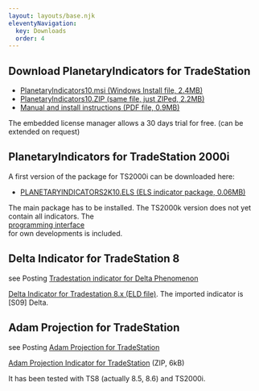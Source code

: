 ```yaml
---
layout: layouts/base.njk
eleventyNavigation:
  key: Downloads
  order: 4
---
```

<p>
<h2 class="pagetitle">Download PlanetaryIndicators for TradeStation</h2>
<ul>
<li><a href="/upload/PlanetaryIndicators10.msi">PlanetaryIndicators10.msi (Windows Install file, 2.4MB)<br />
</a></li>
<li><a href="/upload/PlanetaryIndicators10.zip"> PlanetaryIndicators10.ZIP (same file, just ZIPed, 2.2MB)</a></li>
<li><a href="/upload/manual_planetaryindicators.pdf"> Manual and install instructions (PDF file, 0.9MB)</a></li>
</ul>
<p>The embedded license manager allows a 30 days trial for free. (can be extended on request)</p>
<h2 class="pagetitle">PlanetaryIndicators for TradeStation 2000i</h2>
<p>A first version of the package for TS2000i can be downloaded here:</p>
<ul>
<li><a href="/upload/PLANETARYINDICATORS2K10.ELS"> PLANETARYINDICATORS2K10.ELS (ELS indicator package, 0.06MB)</a></li>
</ul>
<p>The main package has to be installed. The TS2000k version does not yet contain all indicators. The<br />
<a href="/archives/74">programming interface</a><br />
for own developments is included.</p>
<h2 class="pagetitle">Delta Indicator for TradeStation 8</h2>
<p>see Posting <a href="/archives/46">Tradestation indicator for Delta Phenomenon</a></p>
<p><a title="Delta Indicator for Tradestation" href="/wp-content/uploads/2009/08/s09_delta.eld">Delta Indicator for Tradestation 8.x (ELD file)</a>. The imported indicator is [S09] Delta.</p>
<h2 class="pagetitle">Adam Projection for TradeStation</h2>
<p>see Posting <a href="/archives/42">Adam Projection for TradeStation</a></p>
<p><a title="Adam Projection Indicator for TradeStation" href="/wp-content/uploads/2008/04/adam.ZIP">Adam Projection Indicator for TradeStation</a> (ZIP, 6kB)</p>
<p>It has been tested with TS8 (actually 8.5, 8.6) and TS2000i.</p>
</p>
